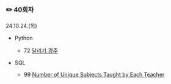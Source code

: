 ### ✏️ 40회차

24.10.24.(목)

- Python

  - 72 [달리기 경주](https://school.programmers.co.kr/learn/courses/30/lessons/178871)
 
- SQL

  - 99 [Number of Unique Subjects Taught by Each Teacher](https://leetcode.com/problems/number-of-unique-subjects-taught-by-each-teacher/)

</br>
